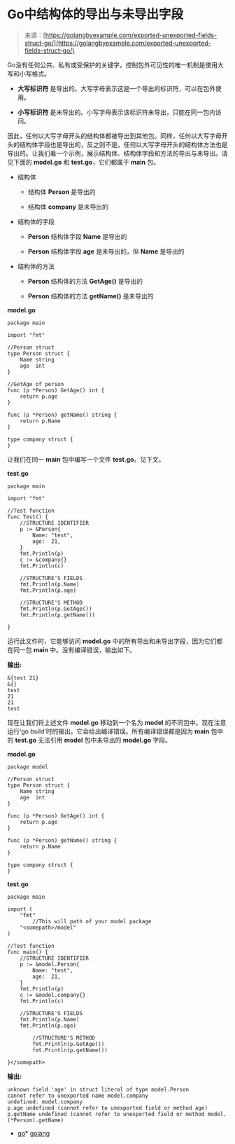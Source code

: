 <!--yml

category: 未分类

date: 2024-10-13 06:19:34

-->

# Go中结构体的导出与未导出字段

> 来源：[https://golangbyexample.com/exported-unexported-fields-struct-go/](https://golangbyexample.com/exported-unexported-fields-struct-go/)

Go没有任何公共、私有或受保护的关键字。控制包外可见性的唯一机制是使用大写和小写格式。

+   **大写标识符** 是导出的。大写字母表示这是一个导出的标识符，可以在包外使用。

+   **小写标识符** 是未导出的。小写字母表示该标识符未导出，只能在同一包内访问。

因此，任何以大写字母开头的结构体都被导出到其他包。同样，任何以大写字母开头的结构体字段也是导出的，反之则不是。任何以大写字母开头的结构体方法也是导出的。让我们看一个示例，展示结构体、结构体字段和方法的导出与未导出。请见下面的 **model.go** 和 **test.go**，它们都属于 **main** 包。

+   结构体

    +   结构体 **Person** 是导出的

    +   结构体 **company** 是未导出的

+   结构体的字段

    +   **Person** 结构体字段 **Name** 是导出的

    +   **Person** 结构体字段 **age** 是未导出的，但 **Name** 是导出的

+   结构体的方法

    +   **Person** 结构体的方法 **GetAge()** 是导出的

    +   **Person** 结构体的方法 **getName()** 是未导出的

**model.go**

```
package main

import "fmt"

//Person struct
type Person struct {
    Name string
    age  int
}

//GetAge of person
func (p *Person) GetAge() int {
    return p.age
}

func (p *Person) getName() string {
    return p.Name
}

type company struct {
}
```

让我们在同一 **main** 包中编写一个文件 **test.go**。见下文。

**test.go**

```
package main

import "fmt"

//Test function
func Test() {
    //STRUCTURE IDENTIFIER
    p := &Person{
        Name: "test",
        age:  21,
    }
    fmt.Println(p)
    c := &company{}
    fmt.Println(c)

    //STRUCTURE'S FIELDS
    fmt.Println(p.Name)
    fmt.Println(p.age)

    //STRUCTURE'S METHOD
    fmt.Println(p.GetAge())
    fmt.Println(p.getName())

}
```

运行此文件时，它能够访问 **model.go** 中的所有导出和未导出字段，因为它们都在同一包 **main** 中。没有编译错误，输出如下。

**输出:**

```
&{test 21}
&{}
test
21
21
test
```

现在让我们将上述文件 **model.go** 移动到一个名为 **model** 的不同包中。现在注意运行‘go build’时的输出。它会给出编译错误。所有编译错误都是因为 **main** 包中的 **test.go** 无法引用 **model** 包中未导出的 **model.go** 字段。

**model.go**

```
package model

//Person struct
type Person struct {
	Name string
	age  int
}

func (p *Person) GetAge() int {
    return p.age
}

func (p *Person) getName() string {
    return p.Name
}

type company struct {
}
```

**test.go**

```
package main

import (
	"fmt"
        //This will path of your model package
	"<somepath>/model"
)

//Test function
func main() {
	//STRUCTURE IDENTIFIER
	p := &model.Person{
		Name: "test",
		age:  21,
	}
	fmt.Println(p)
	c := &model.company{}
	fmt.Println(c)

	//STRUCTURE'S FIELDS
	fmt.Println(p.Name)
	fmt.Println(p.age)

        //STRUCTURE'S METHOD
        fmt.Println(p.GetAge())
        fmt.Println(p.getName())

}</somepath>
```

**输出:**

```
unknown field 'age' in struct literal of type model.Person
cannot refer to unexported name model.company
undefined: model.company
p.age undefined (cannot refer to unexported field or method age)
p.getName undefined (cannot refer to unexported field or method model.(*Person).getName)
```

+   [go](https://golangbyexample.com/tag/go/)*   [golang](https://golangbyexample.com/tag/golang/)
